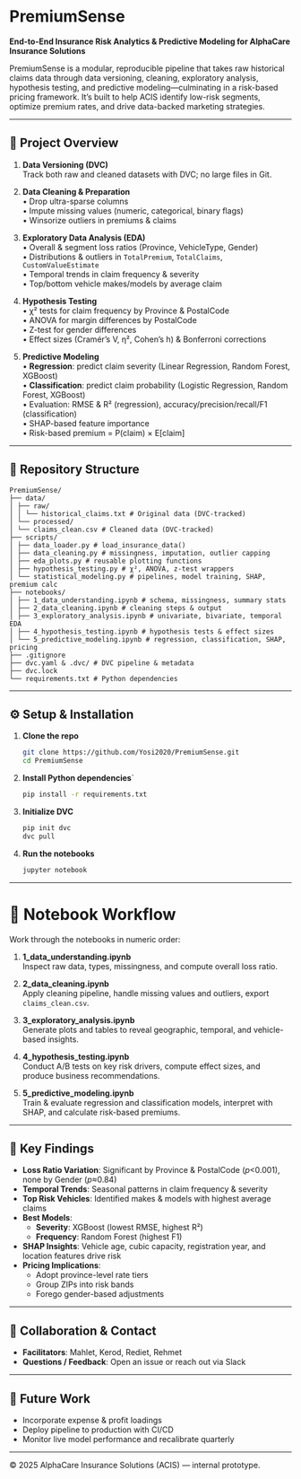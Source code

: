 # PremiumSense

**End-to-End Insurance Risk Analytics & Predictive Modeling for AlphaCare Insurance Solutions**

PremiumSense is a modular, reproducible pipeline that takes raw historical claims data through data versioning, cleaning, exploratory analysis, hypothesis testing, and predictive modeling—culminating in a risk-based pricing framework. It’s built to help ACIS identify low-risk segments, optimize premium rates, and drive data-backed marketing strategies.

---

## 🚀 Project Overview

1. **Data Versioning (DVC)**  
   Track both raw and cleaned datasets with DVC; no large files in Git.

2. **Data Cleaning & Preparation**  
   • Drop ultra-sparse columns  
   • Impute missing values (numeric, categorical, binary flags)  
   • Winsorize outliers in premiums & claims

3. **Exploratory Data Analysis (EDA)**  
   • Overall & segment loss ratios (Province, VehicleType, Gender)  
   • Distributions & outliers in `TotalPremium`, `TotalClaims`, `CustomValueEstimate`  
   • Temporal trends in claim frequency & severity  
   • Top/bottom vehicle makes/models by average claim

4. **Hypothesis Testing**  
   • χ² tests for claim frequency by Province & PostalCode  
   • ANOVA for margin differences by PostalCode  
   • Z-test for gender differences  
   • Effect sizes (Cramér’s V, η², Cohen’s h) & Bonferroni corrections

5. **Predictive Modeling**  
   • **Regression**: predict claim severity (Linear Regression, Random Forest, XGBoost)  
   • **Classification**: predict claim probability (Logistic Regression, Random Forest, XGBoost)  
   • Evaluation: RMSE & R² (regression), accuracy/precision/recall/F1 (classification)  
   • SHAP-based feature importance  
   • Risk-based premium = P(claim) × E[claim]

---

## 📂 Repository Structure

```
PremiumSense/
├── data/
│ ├── raw/
│ │ └── historical_claims.txt # Original data (DVC-tracked)
│ └── processed/
│ └── claims_clean.csv # Cleaned data (DVC-tracked)
├── scripts/
│ ├── data_loader.py # load_insurance_data()
│ ├── data_cleaning.py # missingness, imputation, outlier capping
│ ├── eda_plots.py # reusable plotting functions
│ ├── hypothesis_testing.py # χ², ANOVA, z-test wrappers
│ └── statistical_modeling.py # pipelines, model training, SHAP, premium calc
├── notebooks/
│ ├── 1_data_understanding.ipynb # schema, missingness, summary stats
│ ├── 2_data_cleaning.ipynb # cleaning steps & output
│ ├── 3_exploratory_analysis.ipynb # univariate, bivariate, temporal EDA
│ ├── 4_hypothesis_testing.ipynb # hypothesis tests & effect sizes
│ └── 5_predictive_modeling.ipynb # regression, classification, SHAP, pricing
├── .gitignore
├── dvc.yaml & .dvc/ # DVC pipeline & metadata
├── dvc.lock
└── requirements.txt # Python dependencies
```

---

## ⚙️ Setup & Installation

1. **Clone the repo**

   ```bash
   git clone https://github.com/Yosi2020/PremiumSense.git
   cd PremiumSense

   ```

2. **Install Python dependencies**`
   ```bash
   pip install -r requirements.txt
   ```
3. **Initialize DVC**
   ```bash
   pip init dvc
   dvc pull
   ```
4. **Run the notebooks**
   ```bash
   jupyter notebook
   ```

---

# 📒 Notebook Workflow

Work through the notebooks in numeric order:

1. **1_data_understanding.ipynb**  
   Inspect raw data, types, missingness, and compute overall loss ratio.

2. **2_data_cleaning.ipynb**  
   Apply cleaning pipeline, handle missing values and outliers, export `claims_clean.csv`.

3. **3_exploratory_analysis.ipynb**  
   Generate plots and tables to reveal geographic, temporal, and vehicle-based insights.

4. **4_hypothesis_testing.ipynb**  
   Conduct A/B tests on key risk drivers, compute effect sizes, and produce business recommendations.

5. **5_predictive_modeling.ipynb**  
   Train & evaluate regression and classification models, interpret with SHAP, and calculate risk-based premiums.

---

## 📝 Key Findings

- **Loss Ratio Variation**: Significant by Province & PostalCode (_p_<0.001), none by Gender (*p*≈0.84)
- **Temporal Trends**: Seasonal patterns in claim frequency & severity
- **Top Risk Vehicles**: Identified makes & models with highest average claims
- **Best Models**:
  - **Severity**: XGBoost (lowest RMSE, highest R²)
  - **Frequency**: Random Forest (highest F1)
- **SHAP Insights**: Vehicle age, cubic capacity, registration year, and location features drive risk
- **Pricing Implications**:
  - Adopt province-level rate tiers
  - Group ZIPs into risk bands
  - Forego gender-based adjustments

---

## 🤝 Collaboration & Contact

- **Facilitators**: Mahlet, Kerod, Rediet, Rehmet
- **Questions / Feedback**: Open an issue or reach out via Slack

---

## 🔮 Future Work

- Incorporate expense & profit loadings
- Deploy pipeline to production with CI/CD
- Monitor live model performance and recalibrate quarterly

---

© 2025 AlphaCare Insurance Solutions (ACIS) — internal prototype.
